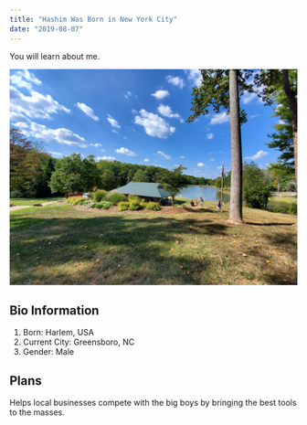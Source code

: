 ```yaml
---
title: "Hashim Was Born in New York City"
date: "2019-08-07"
---
```


You will learn about me.

![Park Sky ](./park-sky.jpg)

## Bio Information

1. Born: Harlem, USA
2. Current City: Greensboro, NC
3. Gender: Male

## Plans

Helps local businesses compete with the big boys by bringing the best tools to the masses.

